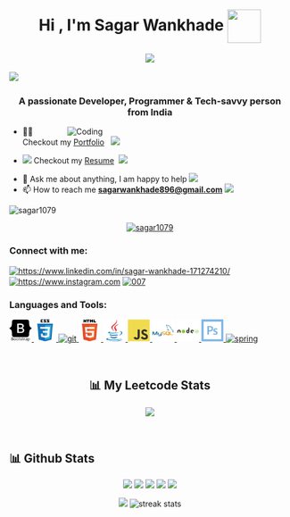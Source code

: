 
<!-- <img width="100" height="100"  align="center" src="https://media.tenor.com/fFWcjOYqpWMAAAAM/jasgagger-jason.gif" > -->
<h1 align="center">Hi , I'm Sagar Wankhade  <img width="60" height="60"  align="center" src="https://media.tenor.com/fFWcjOYqpWMAAAAM/jasgagger-jason.gif" > </h1>

<p align="center">
<img src="https://readme-typing-svg.herokuapp.com?size=26&duration=2500&lines=Software+Engineer;fullstack+developer" > 
</p>

<img src="https://blog.postman.com/wp-content/uploads/2019/01/platform.png">

<h3 align="center">A passionate Developer, Programmer & Tech-savvy person from India</h3>

<img align="right" alt="Coding" width="400" src="https://i.pinimg.com/originals/5a/ab/23/5aab239aeaf861b629f3eac134d6bf74.gif">



<!-- Portfolio -->
- 👨‍💻 Checkout my [Portfolio](https://sagar1079.github.io//) &nbsp; <img width="15" src="https://i.gifer.com/origin/b3/b34dc1592ae8556da933835c0d532738_w200.webp">


<!-- Resume -->
-  <img width="20" src = "https://user-images.githubusercontent.com/66555692/190847273-1a125e30-6bb9-4221-916f-47ef6d774f58.png" > Checkout my [Resume](https://drive.google.com/file/d/1fNp6Hs_BnTyJ8irjtbHlPhkTkV_qJxzC/view?usp=sharing)&nbsp; <img width="15" src="https://i.gifer.com/origin/b3/b34dc1592ae8556da933835c0d532738_w200.webp">


<!-- <img width="30" src = "https://user-images.githubusercontent.com/66555692/190847273-1a125e30-6bb9-4221-916f-47ef6d774f58.png" > -->


- 💬 Ask me about anything, I am happy to help <img width="15" src="https://i.gifer.com/origin/b3/b34dc1592ae8556da933835c0d532738_w200.webp">
- 📫 How to reach me **sagarwankhade896@gmail.com** <img width="15" src="https://i.gifer.com/origin/b3/b34dc1592ae8556da933835c0d532738_w200.webp">

<p align="left"> <img src="https://komarev.com/ghpvc/?username=sagar1079&label=Profile%20views&color=0e75b6&style=flat" alt="sagar1079" /> </p>

<p align="center"> <a href="https://github.com/ryo-ma/github-profile-trophy"><img src="https://github-profile-trophy.vercel.app/?username=sagar1079&theme=algolia" alt="sagar1079" /></a> </p>

<h3 align="left">Connect with me:</h3>
<p align="left">
<a href="https://www.linkedin.com/in/sagar-wankhade-171274210/" target="blank"><img align="center" src="https://raw.githubusercontent.com/rahuldkjain/github-profile-readme-generator/master/src/images/icons/Social/linked-in-alt.svg" alt="https://www.linkedin.com/in/sagar-wankhade-171274210/" height="30" width="40" /></a>
<a href="https://instagram.com/sagar_dev555" target="blank"><img align="center" src="https://raw.githubusercontent.com/rahuldkjain/github-profile-readme-generator/master/src/images/icons/Social/instagram.svg" alt="https://www.instagram.com" height="30" width="40" /></a>
<a href="https://www.leetcode.com/Sagar1079" target="blank"><img align="center" src="https://raw.githubusercontent.com/rahuldkjain/github-profile-readme-generator/master/src/images/icons/Social/leet-code.svg" alt="007" height="30" width="40" /></a>
</p>

<h3 align="left">Languages and Tools:</h3>
<p align="left"> <a href="https://getbootstrap.com" target="_blank" rel="noreferrer"> <img src="https://raw.githubusercontent.com/devicons/devicon/master/icons/bootstrap/bootstrap-plain-wordmark.svg" alt="bootstrap" width="40" height="40"/> </a> <a href="https://www.w3schools.com/css/" target="_blank" rel="noreferrer"> <img src="https://raw.githubusercontent.com/devicons/devicon/master/icons/css3/css3-original-wordmark.svg" alt="css3" width="40" height="40"/> </a> <a href="https://git-scm.com/" target="_blank" rel="noreferrer"> <img src="https://www.vectorlogo.zone/logos/git-scm/git-scm-icon.svg" alt="git" width="40" height="40"/> </a> <a href="https://www.w3.org/html/" target="_blank" rel="noreferrer"> <img src="https://raw.githubusercontent.com/devicons/devicon/master/icons/html5/html5-original-wordmark.svg" alt="html5" width="40" height="40"/> </a> <a href="https://www.java.com" target="_blank" rel="noreferrer"> <img src="https://raw.githubusercontent.com/devicons/devicon/master/icons/java/java-original.svg" alt="java" width="40" height="40"/> </a> <a href="https://developer.mozilla.org/en-US/docs/Web/JavaScript" target="_blank" rel="noreferrer"> <img src="https://raw.githubusercontent.com/devicons/devicon/master/icons/javascript/javascript-original.svg" alt="javascript" width="40" height="40"/> </a> <a href="https://www.mysql.com/" target="_blank" rel="noreferrer"> <img src="https://raw.githubusercontent.com/devicons/devicon/master/icons/mysql/mysql-original-wordmark.svg" alt="mysql" width="40" height="40"/> </a> <a href="https://nodejs.org" target="_blank" rel="noreferrer"> <img src="https://raw.githubusercontent.com/devicons/devicon/master/icons/nodejs/nodejs-original-wordmark.svg" alt="nodejs" width="40" height="40"/> </a> <a href="https://www.photoshop.com/en" target="_blank" rel="noreferrer"> <img src="https://raw.githubusercontent.com/devicons/devicon/master/icons/photoshop/photoshop-line.svg" alt="photoshop" width="40" height="40"/> </a> <a href="https://spring.io/" target="_blank" rel="noreferrer"> <img src="https://www.vectorlogo.zone/logos/springio/springio-icon.svg" alt="spring" width="40" height="40"/> </a> </p>

<br/>
<h2 align="center">📊 My Leetcode Stats</h2>
<p align="center">
  <img align="center" src="https://leetcard.jacoblin.cool/Sagar1079?theme=dark"/>
</p>
<br/>

 <h2> 📊 Github Stats</h2>
<p align="center">
<img src="http://github-profile-summary-cards.vercel.app/api/cards/profile-details?username=sagar1079&theme=solarized_dark">
<img src="http://github-profile-summary-cards.vercel.app/api/cards/repos-per-language?username=sagar1079&theme=solarized_dark">
<img src="http://github-profile-summary-cards.vercel.app/api/cards/most-commit-language?username=sagar1079&theme=solarized_dark">
<img src="http://github-profile-summary-cards.vercel.app/api/cards/stats?username=sagar1079&theme=solarized_dark">
<img src="http://github-profile-summary-cards.vercel.app/api/cards/productive-time?username=sagar1079&theme=solarized_dark&utcOffset=8">
	
</p>
<p align="center" style="margin-right:0px;padding-right:0px">
<img src="https://github-readme-stats.vercel.app/api?username=sagar1079&theme=algolia" width="400">
<img alt="streak stats" src="https://github-readme-streak-stats.herokuapp.com/?user=sagar1079&theme=algolia" width="400">
</p>

  <br/>





